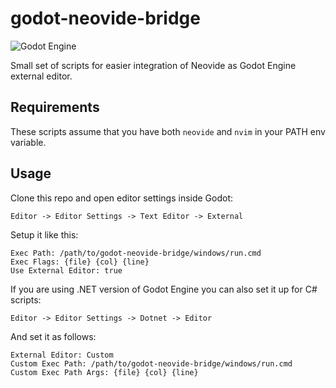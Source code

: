 # godot-neovide-bridge

![Godot Engine](https://img.shields.io/badge/GODOT-%23FFFFFF.svg?style=for-the-badge&logo=godot-engine)

Small set of scripts for easier integration of Neovide
as Godot Engine external editor.

## Requirements

These scripts assume that you have both `neovide` and `nvim` in your PATH env variable.

## Usage

Clone this repo and open editor settings inside Godot:

```
Editor -> Editor Settings -> Text Editor -> External
```

Setup it like this:

```
Exec Path: /path/to/godot-neovide-bridge/windows/run.cmd
Exec Flags: {file} {col} {line}
Use External Editor: true
```

If you are using .NET version of Godot Engine you can also set it up for C# scripts:

```
Editor -> Editor Settings -> Dotnet -> Editor
```

And set it as follows:

```
External Editor: Custom
Custom Exec Path: /path/to/godot-neovide-bridge/windows/run.cmd
Custom Exec Path Args: {file} {col} {line}
```
